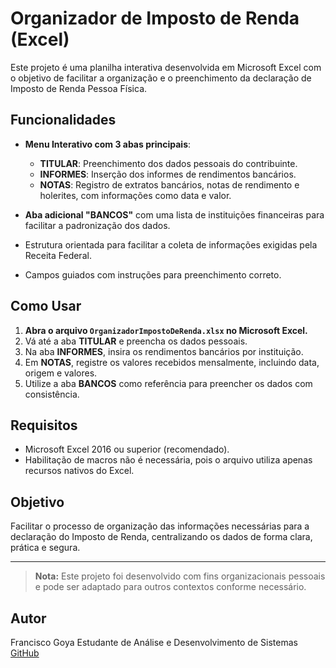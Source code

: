 # Organizador de Imposto de Renda (Excel)

Este projeto é uma planilha interativa desenvolvida em Microsoft Excel com o objetivo de facilitar a organização e o preenchimento da declaração de Imposto de Renda Pessoa Física.

## Funcionalidades

* **Menu Interativo com 3 abas principais**:

  * **TITULAR**: Preenchimento dos dados pessoais do contribuinte.
  * **INFORMES**: Inserção dos informes de rendimentos bancários.
  * **NOTAS**: Registro de extratos bancários, notas de rendimento e holerites, com informações como data e valor.
* **Aba adicional "BANCOS"** com uma lista de instituições financeiras para facilitar a padronização dos dados.
* Estrutura orientada para facilitar a coleta de informações exigidas pela Receita Federal.
* Campos guiados com instruções para preenchimento correto.

## Como Usar

1. **Abra o arquivo `OrganizadorImpostoDeRenda.xlsx` no Microsoft Excel.**
2. Vá até a aba **TITULAR** e preencha os dados pessoais.
3. Na aba **INFORMES**, insira os rendimentos bancários por instituição.
4. Em **NOTAS**, registre os valores recebidos mensalmente, incluindo data, origem e valores.
5. Utilize a aba **BANCOS** como referência para preencher os dados com consistência.

## Requisitos

* Microsoft Excel 2016 ou superior (recomendado).
* Habilitação de macros não é necessária, pois o arquivo utiliza apenas recursos nativos do Excel.

## Objetivo

Facilitar o processo de organização das informações necessárias para a declaração do Imposto de Renda, centralizando os dados de forma clara, prática e segura.

---

> **Nota:** Este projeto foi desenvolvido com fins organizacionais pessoais e pode ser adaptado para outros contextos conforme necessário.

## Autor

Francisco Goya
Estudante de Análise e Desenvolvimento de Sistemas
[GitHub](https://github.com/FranciscoGoyaAMC)
